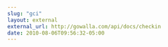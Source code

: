 ```yaml
---
slug: "gci"
layout: external
external_url: http://gowalla.com/api/docs/checkin
date: 2010-08-06T09:56:32-05:00
---
```

